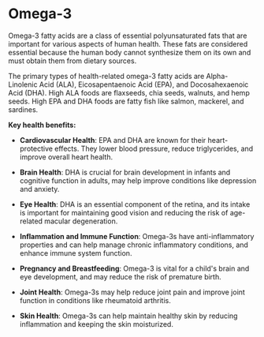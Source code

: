 # Omega-3

Omega-3 fatty acids are a class of essential polyunsaturated fats that are important for various aspects of human health. These fats are considered essential because the human body cannot synthesize them on its own and must obtain them from dietary sources.

The primary types of health-related omega-3 fatty acids are Alpha-Linolenic Acid (ALA), Eicosapentaenoic Acid (EPA), and Docosahexaenoic Acid (DHA). High ALA foods are flaxseeds, chia seeds, walnuts, and hemp seeds. High EPA and DHA foods are fatty fish like salmon, mackerel, and sardines.

**Key health benefits:**

* **Cardiovascular Health**: EPA and DHA are known for their heart-protective effects. They lower blood pressure, reduce triglycerides, and improve overall heart health.

* **Brain Health**: DHA is crucial for brain development in infants and cognitive function in adults, may help improve conditions like depression and anxiety.

* **Eye Health**: DHA is an essential component of the retina, and its intake is important for maintaining good vision and reducing the risk of age-related macular degeneration.

* **Inflammation and Immune Function**: Omega-3s have anti-inflammatory properties and can help manage chronic inflammatory conditions, and enhance immune system function.

* **Pregnancy and Breastfeeding**: Omega-3 is vital for a child's brain and eye development, and may reduce the risk of premature birth.

* **Joint Health**: Omega-3s may help reduce joint pain and improve joint function in conditions like rheumatoid arthritis.

* **Skin Health**: Omega-3s can help maintain healthy skin by reducing inflammation and keeping the skin moisturized.
